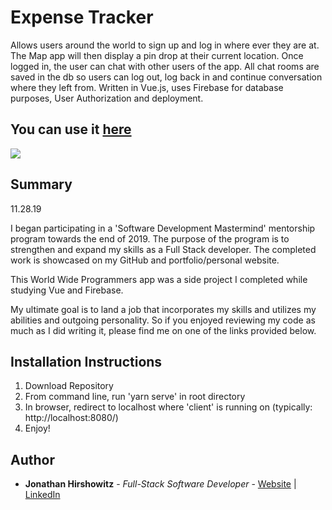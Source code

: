 # Expense Tracker

Allows users around the world to sign up and log in where ever they are at. The Map app will then display a pin drop at their current location. Once logged in, the user can chat with other users of the app. All chat rooms are saved in the db so users can log out, log back in and continue conversation where they left from. Written in Vue.js, uses Firebase for database purposes, User Authorization and deployment.

## You can use it [here](https://ww-programmers.firebaseapp.com/)

<image src="./src/assets/ww-programmers.png">

## Summary

11.28.19

I began participating in a 'Software Development Mastermind' mentorship program towards the end of 2019. The purpose of the program is to strengthen and expand my skills as a Full Stack developer. The completed work is showcased on my GitHub and portfolio/personal website.

This World Wide Programmers app was a side project I completed while studying Vue and Firebase.

My ultimate goal is to land a job that incorporates my skills and utilizes my abilities and outgoing personality. So if you enjoyed reviewing my code as much as I did writing it, please find me on one of the links provided below.

##  Installation Instructions

1. Download Repository
2. From command line, run 'yarn serve' in root directory
3. In browser, redirect to localhost where 'client' is running on (typically: http://localhost:8080/)
4. Enjoy!

## Author

* **Jonathan Hirshowitz** - *Full-Stack Software Developer* - [Website](https://jonathan-hirshowitz-portfolio.firebaseapp.com/) | [LinkedIn](https://www.linkedin.com/in/jonathan-hirshowitz/)